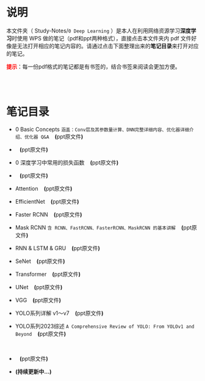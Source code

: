 # 说明
本文件夹（ Study-Notes/`0 Deep Learning` ）是本人在利用网络资源学习**深度学习**时使用 WPS 做的笔记（pdf和ppt两种格式），直接点击本文件夹内 pdf 文件好像是无法打开相应的笔记内容的。请通过点击下面整理出来的**笔记目录**来打开对应的笔记。

<font color=red>**提示**</font>：每一份pdf格式的笔记都是有书签的，结合书签来阅读会更加方便。

<br>
<br>


# 笔记目录
* <a href="https://abrachan.github.io/Study-Notes/0 Deep Learning/0 Basic Concepts.pdf" style="text-decoration:none">0 Basic Concepts</a>  `涵盖：Conv层及其参数量计算、DNN完整详细内容、优化器详细介绍、优化器 Q&A` &ensp; **(**<a href="https://kdocs.cn/l/coqxJGtpN5Ql" style="text-decoration:none">ppt原文件</a>**)**

* <a href="https://abrachan.github.io/Study-Notes/0 Deep Learning/.pdf" style="text-decoration:none"></a> &ensp; **(**<a href="" style="text-decoration:none">ppt原文件</a>**)**

* <a href="https://abrachan.github.io/Study-Notes/0 Deep Learning/0 深度学习中常用的损失函数.pdf" style="text-decoration:none">0 深度学习中常用的损失函数</a> &ensp; **(**<a href="https://kdocs.cn/l/ciZ2tZdZuxW0" style="text-decoration:none">ppt原文件</a>**)**

* <a href="https://abrachan.github.io/Study-Notes/0 Deep Learning/.pdf" style="text-decoration:none"></a> &ensp; **(**<a href="" style="text-decoration:none">ppt原文件</a>**)**



* <a href="https://abrachan.github.io/Study-Notes/0 Deep Learning/Attention.pdf" style="text-decoration:none">Attention</a> &ensp; **(**<a href="https://kdocs.cn/l/cqjz1imA4h6Q" style="text-decoration:none">ppt原文件</a>**)**

* <a href="https://abrachan.github.io/Study-Notes/0 Deep Learning/EfficientNet.pdf" style="text-decoration:none">EfficientNet</a> &ensp; **(**<a href="https://kdocs.cn/l/ccHMmoXQtGxY" style="text-decoration:none">ppt原文件</a>**)**

* <a href="https://abrachan.github.io/Study-Notes/0 Deep Learning/Faster RCNN.pdf" style="text-decoration:none">Faster RCNN</a> &ensp; **(**<a href="https://kdocs.cn/l/cbvs3mUMwQnK" style="text-decoration:none">ppt原文件</a>**)**

* <a href="https://abrachan.github.io/Study-Notes/0 Deep Learning/Mask RCNN.pdf" style="text-decoration:none">Mask RCNN</a>  `含 RCNN、FastRCNN、FasterRCNN、MaskRCNN 的基本讲解` &ensp; **(**<a href="https://kdocs.cn/l/cbg7tVosRKJw" style="text-decoration:none">ppt原文件</a>**)**

* <a href="https://abrachan.github.io/Study-Notes/0 Deep Learning/RNN & LSTM & GRU.pdf" style="text-decoration:none">RNN & LSTM & GRU</a> &ensp; **(**<a href="https://kdocs.cn/l/cdnpB5d5SkSm" style="text-decoration:none">ppt原文件</a>**)**

* <a href="https://abrachan.github.io/Study-Notes/0 Deep Learning/SeNet.pdf" style="text-decoration:none">SeNet</a> &ensp; **(**<a href="https://kdocs.cn/l/csdt2uec1R0S" style="text-decoration:none">ppt原文件</a>**)**

* <a href="https://abrachan.github.io/Study-Notes/0 Deep Learning/Transformer.pdf" style="text-decoration:none">Transformer</a> &ensp; **(**<a href="https://kdocs.cn/l/ch92ezxgKZMK" style="text-decoration:none">ppt原文件</a>**)**

* <a href="https://abrachan.github.io/Study-Notes/0 Deep Learning/UNet.pdf" style="text-decoration:none">UNet</a> &ensp; **(**<a href="https://kdocs.cn/l/chiCnBkxYdlH" style="text-decoration:none">ppt原文件</a>**)**

* <a href="https://abrachan.github.io/Study-Notes/0 Deep Learning/VGG.pdf" style="text-decoration:none">VGG</a> &ensp; **(**<a href="https://kdocs.cn/l/cqUGen777WUz" style="text-decoration:none">ppt原文件</a>**)**

* <a href="https://abrachan.github.io/Study-Notes/0 Deep Learning/YOLO系列详解 v1～v7.pdf" style="text-decoration:none">YOLO系列详解 v1～v7</a> &ensp; **(**<a href="https://kdocs.cn/l/cvBWHuADYZaF" style="text-decoration:none">ppt原文件</a>**)**

* <a href="https://abrachan.github.io/Study-Notes/0 Deep Learning/YOLO系列2023综述.pdf" style="text-decoration:none">YOLO系列2023综述</a>  `A Comprehensive Review of YOLO: From YOLOv1 and Beyond` &ensp; **(**<a href="https://www.kdocs.cn/l/cith08b0qZjU" style="text-decoration:none">ppt原文件</a>**)**

<br>

* <a href="https://abrachan.github.io/Study-Notes/0 Deep Learning/.pdf" style="text-decoration:none"></a> &ensp; **(**<a href="" style="text-decoration:none">ppt原文件</a>**)**

* **(持续更新中...)**
